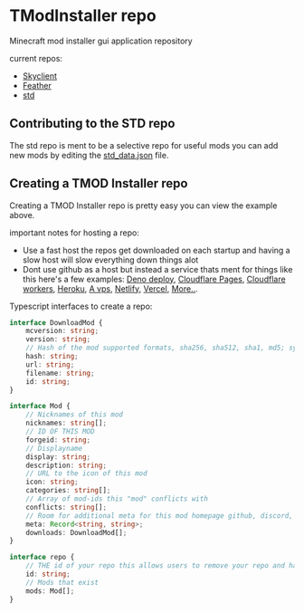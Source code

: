 # TModInstaller repo

Minecraft mod installer gui application repository

current repos:

- [Skyclient](https://tmod.deno.dev/skyclient.json)
- [Feather](https://tmod.deno.dev/feather.json)
- [std](https://tmod.deno.dev/std.json)

## Contributing to the STD repo

The std repo is ment to be a selective repo for useful mods you can add new mods by editing the [std_data.json](./std_data.json) file.

## Creating a TMOD Installer repo

Creating a TMOD Installer repo is pretty easy you can view the example above.

important notes for hosting a repo:

- Use a fast host the repos get downloaded on each startup and having a slow host will slow everything down things alot
- Dont use github as a host but instead a service thats ment for things like this here's a few examples: [Deno deploy](https://deno.com/deploy), [Cloudflare Pages](https://pages.cloudflare.com/), [Cloudflare workers](https://workers.cloudflare.com/), [Heroku](https://heroku.com/), [A vps](https://www.ovhcloud.com/en/vps/), [Netlify](http://netlify.com/), [Vercel](https://vercel.com/), [More..](https://free-for.dev/#/?id=web-hosting#/?id=web-hosting#/?id=web-hosting).

Typescript interfaces to create a repo:

```typescript
interface DownloadMod {
	mcversion: string;
	version: string;
	// Hash of the mod supported formats, sha256, sha512, sha1, md5; syntax md5;<hash>
	hash: string;
	url: string;
	filename: string;
	id: string;
}

interface Mod {
	// Nicknames of this mod
	nicknames: string[];
	// ID OF THIS MOD
	forgeid: string;
	// Displayname
	display: string;
	description: string;
	// URL to the icon of this mod
	icon: string;
	categories: string[];
	// Array of mod-ids this "mod" conflicts with
	conflicts: string[];
	// Room for additional meta for this mod homepage github, discord, Creator...
	meta: Record<string, string>;
	downloads: DownloadMod[];
}

interface repo {
	// THE id of your repo this allows users to remove your repo and have all mods be removed and allows them to view where the mod is from
	id: string;
	// Mods that exist
	mods: Mod[];
}
```
